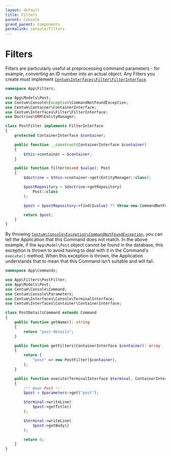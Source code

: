 ```yaml
---
layout: default
title: Filters
parent: Console
grand_parent: Components
permalink: console/filters
---
```




# Filters

Filters are particularly useful at preprocessing command parameters - for example, converting an ID number into an actual object.
Any Filters you create must implement [`Centum\Interfaces\Filter\FilterInterface`](https://github.com/SidRoberts/centum/blob/development/src/Interfaces/Filter/FilterInterface.php).

```php
namespace App\Filters;

use App\Models\Post;
use Centum\Console\Exception\CommandNotFoundException;
use Centum\Container\ContainerInterface;
use Centum\Interfaces\Filter\FilterInterface;
use Doctrine\ORM\EntityManager;

class PostFilter implements FilterInterface
{
    protected ContainerInterface $container;

    public function __construct(ContainerInterface $container)
    {
        $this->container = $container;
    }

    public function filter(mixed $value): Post
    {
        $doctrine = $this->container->get(EntityManager::class);

        $postRepository = $doctrine->getRepository(
            Post::class
        );

        $post = $postRepository->find($value) ?? throw new CommandNotFoundException();

        return $post;
    }
}
```

By throwing [`Centum\Console\Exception\CommandNotFoundException`](https://github.com/SidRoberts/centum/blob/development/src/Console/Exception/CommandNotFoundException.php), you can tell the Application that this Command does not match.
In the above example, if the `App\Model\Post` object cannot be found in the database, this exception is thrown to avoid having to deal with it in the Command's `execute()` method.
When this exception is thrown, the Application understands that to mean that this Command isn't suitable and will fail.

```php
namespace App\Commands;

use App\Filters\PostFilter;
use App\Models\Post;
use Centum\Console\Command;
use Centum\Console\Parameters;
use Centum\Interfaces\Console\TerminalInterface;
use Centum\Interfaces\Container\ContainerInterface;

class PostDetailsCommand extends Command
{
    public function getName(): string
    {
        return "post-details";
    }

    public function getFilters(ContainerInterface $container): array
    {
        return [
            "post" => new PostFilter($container),
        ];
    }

    public function execute(TerminalInterface $terminal, ContainerInterface $container, Parameters $parameters): int
    {
        /** @var Post */
        $post = $parameters->get("post");

        $terminal->writeLine(
            $post->getTitle()
        );

        $terminal->writeLine(
            $post->getBody()
        );

        return 0;
    }
}
```
